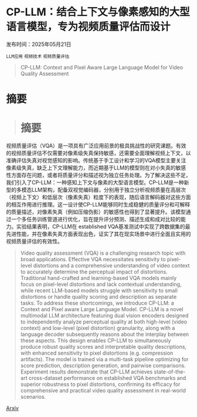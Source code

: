 # CP-LLM：结合上下文与像素感知的大型语言模型，专为视频质量评估而设计

发布时间：2025年05月21日

`LLM应用` `视频技术` `视频质量评估`

> CP-LLM: Context and Pixel Aware Large Language Model for Video Quality Assessment

# 摘要

> # 摘要  
视频质量评估（VQA）是一项具有广泛应用前景的极具挑战性的研究课题。有效的视频质量评估不仅需要对像素级失真保持敏感，还需要全面理解视频上下文，以准确评估失真对视觉感知的影响。传统基于手工设计和学习的VQA模型主要关注像素级失真，缺乏上下文理解能力，而近期基于LLM的模型则在对小失真的敏感性方面存在问题，或者将质量评分和描述视为独立任务处理。为了解决这些不足，我们引入了CP-LLM：一种感知上下文与像素的大型语言模型。CP-LLM是一种新型的多模态LLM架构，配备双视觉编码器，分别用于独立分析视频质量在高层次（视频上下文）和低层次（像素失真）粒度下的表现，随后语言解码器对这些方面的相互作用进行推理。这一设计使CP-LLM能够同时生成稳健的质量评分和可解释的质量描述，对像素失真（例如压缩伪影）的敏感性也得到了显著提升。该模型通过一个多任务训练管道进行优化，旨在提升评分预测、描述生成和成对比较的能力。实验结果表明，CP-LLM在 established VQA基准测试中实现了跨数据集的最先进性能，并在像素失真方面表现出色，证实了其在现实场景中进行全面且实用的视频质量评估的有效性。


> Video quality assessment (VQA) is a challenging research topic with broad applications. Effective VQA necessitates sensitivity to pixel-level distortions and a comprehensive understanding of video context to accurately determine the perceptual impact of distortions. Traditional hand-crafted and learning-based VQA models mainly focus on pixel-level distortions and lack contextual understanding, while recent LLM-based models struggle with sensitivity to small distortions or handle quality scoring and description as separate tasks. To address these shortcomings, we introduce CP-LLM: a Context and Pixel aware Large Language Model. CP-LLM is a novel multimodal LLM architecture featuring dual vision encoders designed to independently analyze perceptual quality at both high-level (video context) and low-level (pixel distortion) granularity, along with a language decoder subsequently reasons about the interplay between these aspects. This design enables CP-LLM to simultaneously produce robust quality scores and interpretable quality descriptions, with enhanced sensitivity to pixel distortions (e.g. compression artifacts). The model is trained via a multi-task pipeline optimizing for score prediction, description generation, and pairwise comparisons. Experiment results demonstrate that CP-LLM achieves state-of-the-art cross-dataset performance on established VQA benchmarks and superior robustness to pixel distortions, confirming its efficacy for comprehensive and practical video quality assessment in real-world scenarios.

[Arxiv](https://arxiv.org/abs/2505.16025)